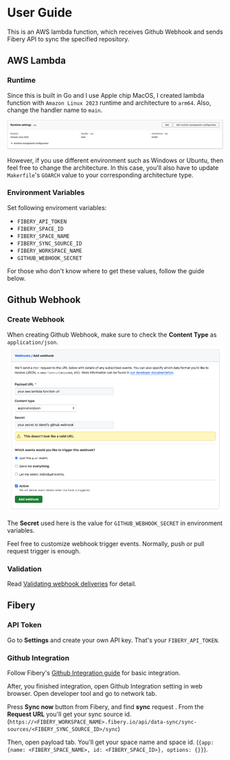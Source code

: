 # User Guide

This is an AWS lambda function, which receives Github Webhook and sends Fibery API to sync the specified repository.

## AWS Lambda

### Runtime
Since this is built in Go and I use Apple chip MacOS, I created lambda function with `Amazon Linux 2023` runtime and architecture to `arm64`. Also, change the handler name to `main`.

![alt text](/public/aws-lambda-runtime.png)

However, if you use different environment such as Windows or Ubuntu, then feel free to change the architecture. In this case, you'll also have to update `Makerfile`'s `GOARCH` value to your corresponding architecture type.

### Environment Variables
Set following enviroment variables:
- `FIBERY_API_TOKEN`
- `FIBERY_SPACE_ID`
- `FIBERY_SPACE_NAME`
- `FIBERY_SYNC_SOURCE_ID`
- `FIBERY_WORKSPACE_NAME`
- `GITHUB_WEBHOOK_SECRET`

For those who don't know where to get these values, follow the guide below.

## Github Webhook

### Create Webhook
When creating Github Webhook, make sure to check the **Content Type** as `application/json`.
![alt text](/public/github-webhook.png)

The **Secret** used here is the value for `GITHUB_WEBHOOK_SECRET` in environment variables.

Feel free to customize webhook trigger events. Normally, push or pull request trigger is enough.

### Validation
Read [Validating webhook deliveries](https://docs.github.com/en/webhooks/using-webhooks/validating-webhook-deliveries) for detail.

## Fibery

### API Token
Go to **Settings** and create your own API key. That's your `FIBERY_API_TOKEN`.

### Github Integration
Follow Fibery's [Github Integration guide](https://the.fibery.io/@public/search/93kmG#User_Guide/Guide/GitHub-Integration-71) for basic integration.

After, you finished integration, open Github Integration setting in web browser. Open developer tool and go to network tab. 

Press **Sync now** button from Fibery, and find **sync** request . From the **Request URL** you'll get your sync source id. (`https://<FIBERY_WORKSPACE_NAME>.fibery.io/api/data-sync/sync-sources/<FIBERY_SYNC_SOURCE_ID>/sync`)


Then, open payload tab. You'll get your space name and space id. (`{app: {name: <FIBERY_SPACE_NAME>, id: <FIBERY_SPACE_ID>}, options: {}}`).